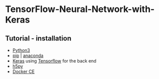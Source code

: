 # TensorFlow-Neural-Network-with-Keras

## Tutorial - installation
- [Python3](https://www.python.org/downloads/)
- [pip](https://pip.pypa.io/en/stable/installing/) | [anaconda](https://www.anaconda.com/download/#linux)
- [Keras](https://keras.io/#installation) using [Tensorflow](https://www.tensorflow.org/install/) for the back end
- [h5py](http://docs.h5py.org/en/latest/build.html)
- [Docker CE](https://docs.docker.com/install/)
